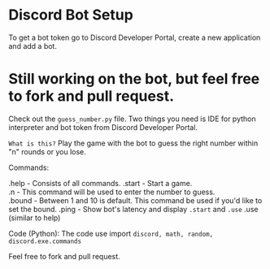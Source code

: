 # Discord Bot Setup
To get a bot token go to Discord Developer Portal, create a new application and add a bot.

# Still working on the bot, but feel free to fork and pull request.

Check out the `guess_number.py` file.  Two things you need is IDE for python interpreter and bot token from Discord Developer Portal.  

`What is this?` Play the game with the bot to guess the right number within "n" rounds or you lose.

Commands:


.help - Consists of all commands.
.start - Start a game.  
.n - This command will be used to enter the number to guess.  
.bound - Between 1 and 10 is default.  This command be used if you'd like to set the bound.
.ping - Show bot's latency and display `.start` and `.use`
.use (similar to help)

Code (Python):
The code use import `discord, math, random, discord.exe.commands`

Feel free to fork and pull request.
